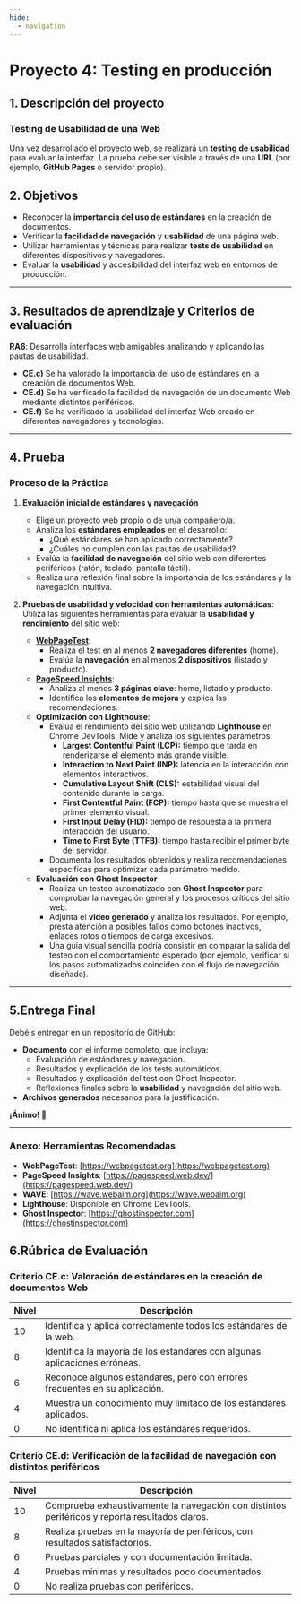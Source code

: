 ```yaml
---
hide:
  - navigation
---
```

# **Proyecto 4: Testing en producción**
## **1. Descripción del proyecto**

### Testing de Usabilidad de una Web
Una vez desarrollado el proyecto web, se realizará un **testing de usabilidad** para evaluar la interfaz. La prueba debe ser visible a través de una **URL** (por ejemplo, **GitHub Pages** o servidor propio).


## 2. Objetivos
- Reconocer la **importancia del uso de estándares** en la creación de documentos.
- Verificar la **facilidad de navegación** y **usabilidad** de una página web.
- Utilizar herramientas y técnicas para realizar **tests de usabilidad** en diferentes dispositivos y navegadores.
- Evaluar la **usabilidad** y accesibilidad del interfaz web en entornos de producción.

---

## 3. Resultados de aprendizaje y Criterios de evaluación
**RA6**: Desarrolla interfaces web amigables analizando y aplicando las pautas de usabilidad.

- **CE.c)** Se ha valorado la importancia del uso de estándares en la creación de documentos Web.
- **CE.d)** Se ha verificado la facilidad de navegación de un documento Web mediante distintos periféricos.
- **CE.f)** Se ha verificado la usabilidad del interfaz Web creado en diferentes navegadores y tecnologías.

---

## 4. Prueba

### Proceso de la Práctica

1. **Evaluación inicial de estándares y navegación**

    - Elige un proyecto web propio o de un/a compañero/a.
    - Analiza los **estándares empleados** en el desarrollo:
        - ¿Qué estándares se han aplicado correctamente?
        - ¿Cuáles no cumplen con las pautas de usabilidad?
    - Evalúa la **facilidad de navegación** del sitio web con diferentes periféricos (ratón, teclado, pantalla táctil).
    - Realiza una reflexión final sobre la importancia de los estándares y la navegación intuitiva.

2. **Pruebas de usabilidad y velocidad con herramientas automáticas**: Utiliza las siguientes herramientas para evaluar la **usabilidad y rendimiento** del sitio web:

   - **[WebPageTest](https://webpagetest.org)**:
      - Realiza el test en al menos **2 navegadores diferentes** (home).
      - Evalúa la **navegación** en al menos **2 dispositivos** (listado y producto).
   - **[PageSpeed Insights](https://pagespeed.web.dev/)**:  
      - Analiza al menos **3 páginas clave**: home, listado y producto.
      - Identifica los **elementos de mejora** y explica las recomendaciones.
   - **Optimización con Lighthouse**:
      - Evalúa el rendimiento del sitio web utilizando **Lighthouse** en Chrome DevTools. Mide y analiza los siguientes parámetros:
         - **Largest Contentful Paint (LCP):** tiempo que tarda en renderizarse el elemento más grande visible.
         - **Interaction to Next Paint (INP):** latencia en la interacción con elementos interactivos.
         - **Cumulative Layout Shift (CLS):** estabilidad visual del contenido durante la carga.
         - **First Contentful Paint (FCP):** tiempo hasta que se muestra el primer elemento visual.
         - **First Input Delay (FID):** tiempo de respuesta a la primera interacción del usuario.
         - **Time to First Byte (TTFB):** tiempo hasta recibir el primer byte del servidor. 
     - Documenta los resultados obtenidos y realiza recomendaciones específicas para optimizar cada parámetro medido.
   - **Evaluación con Ghost Inspector**
      - Realiza un testeo automatizado con **Ghost Inspector** para comprobar la navegación general y los procesos críticos del sitio web. 
      - Adjunta el **video generado** y analiza los resultados. Por ejemplo, presta atención a posibles fallos como botones inactivos, enlaces rotos o tiempos de carga excesivos. 
      - Una guía visual sencilla podría consistir en comparar la salida del testeo con el comportamiento esperado (por ejemplo, verificar si los pasos automatizados coinciden con el flujo de navegación diseñado).
---

## 5.Entrega Final
Debéis entregar en un repositorío de GitHub:

- **Documento** con el informe completo, que incluya:
    - Evaluación de estándares y navegación.
    - Resultados y explicación de los tests automáticos.
    - Resultados y explicación del test con Ghost Inspector.
    - Reflexiones finales sobre la **usabilidad** y navegación del sitio web.
- **Archivos generados** necesarios para la justificación.

**¡Ánimo! 🖖**

---

### Anexo: Herramientas Recomendadas
- **WebPageTest**: [https://webpagetest.org](https://webpagetest.org)
- **PageSpeed Insights**: [https://pagespeed.web.dev/](https://pagespeed.web.dev/)
- **WAVE**: [https://wave.webaim.org](https://wave.webaim.org)
- **Lighthouse**: Disponible en Chrome DevTools.
- **Ghost Inspector**: [https://ghostinspector.com](https://ghostinspector.com)  


## 6.Rúbrica de Evaluación

### **Criterio CE.c: Valoración de estándares en la creación de documentos Web**
| Nivel | Descripción                                                                |
|-------|----------------------------------------------------------------------------|
| 10    | Identifica y aplica correctamente todos los estándares de la web.          |
| 8     | Identifica la mayoría de los estándares con algunas aplicaciones erróneas. |
| 6     | Reconoce algunos estándares, pero con errores frecuentes en su aplicación. |
| 4     | Muestra un conocimiento muy limitado de los estándares aplicados.          |
| 0     | No identifica ni aplica los estándares requeridos.                         |

### **Criterio CE.d: Verificación de la facilidad de navegación con distintos periféricos**
| Nivel | Descripción                                                                 |
|-------|-----------------------------------------------------------------------------|
| 10    | Comprueba exhaustivamente la navegación con distintos periféricos y reporta resultados claros. |
| 8     | Realiza pruebas en la mayoría de periféricos, con resultados satisfactorios. |
| 6     | Pruebas parciales y con documentación limitada.                             |
| 4     | Pruebas mínimas y resultados poco documentados.                             |
| 0     | No realiza pruebas con periféricos.                                         |


